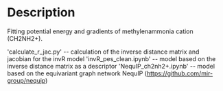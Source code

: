 # Description
Fitting potential energy and gradients of methylenammonia cation (CH2NH2+). 

'calculate_r_jac.py' -- calculation of the inverse distance matrix and jacobian for the invR model
'invR_pes_clean.ipynb' -- model based on the inverse distance matrix as a descriptor
'NequIP_ch2nh2+.ipynb' -- model based on the equivariant graph network NequIP (https://github.com/mir-group/nequip)

